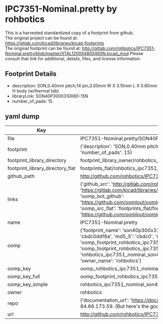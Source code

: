# IPC7351-Nominal.pretty by rohbotics  
This is a harvested standardized copy of a footprint from github.  
The original project can be found at:  
https://gitlab.com/kicad/libraries/kicad-footprints  
The original footprint can be found at:
http://gitlab.com/rohbotics/IPC7351-Nominal.pretty/blob/master/XTAL1200X480X460N.kicad_mod
Please consult that link for additional, details, files, and license information.  
## Footprint Details
* description: SON,0.40mm pitch;14 pin,3.00mm W X 3.10mm L X 0.80mm H body (w/thermal tab)  
* libraryLink: SON40P300X310X80-15N  
* number_of_pads: 15  
## yaml dump  
| Key | Value |  
| --- | --- |  
| file | IPC7351-Nominal.pretty/SON40P300X310X80-15N.kicad_mod |  
| footprint | {'description': 'SON,0.40mm pitch;14 pin,3.00mm W X 3.10mm L X 0.80mm H body (w/thermal tab)', 'libraryLink': 'SON40P300X310X80-15N', 'number_of_pads': 15} |  
| footprint_library_directory | footprint_library_owner/rohbotics_IPC7351-Nominal.pretty |  
| footprint_library_directory_flat | footprints_flat/rohbotics_ipc7351_nominal_son40p300x310x80_15n/working |  
| github_path | http://github.com/rohbotics/IPC7351-Nominal.pretty/blob/master/SON40P300X310X80-15N.kicad_mod |  
| links | {'github_src': 'http://gitlab.com/rohbotics/IPC7351-Nominal.pretty/blob/master/XTAL1200X480X460N.kicad_mod', 'github_src_repo': 'https://gitlab.com/kicad/libraries/kicad-footprints', 'oomp_bot': 'footprints/rohbotics_ipc7351_nominal_son40p300x310x80_15n/working', 'oomp_bot_github': 'https://github.com/oomlout/oomlout_oomp_footprint_bot/tree/main/footprints/rohbotics_ipc7351_nominal_son40p300x310x80_15n/working', 'oomp_src_flat': 'footprints_flat/footprints_flat/rohbotics_ipc7351_nominal_son40p300x310x80_15n/working', 'oomp_src_flat_github': 'https://github.com/oomlout/oomlout_oomp_footprint_src/tree/main/footprints_flat/rohbotics_ipc7351_nominal_son40p300x310x80_15n/working'} |  
| name | IPC7351-Nominal.pretty |  
| oomp | {'footprint_name': 'son40p300x310x80_15n', 'library_name': 'ipc7351_nominal', 'md5': 'cbdc0ddf8ad4fd61b429d773818769ab', 'md5_10': 'cbdc0ddf8a', 'md5_5': 'cbdc0', 'md5_6': 'cbdc0d', 'oomp_key': 'oomp_rohbotics_ipc7351_nominal_son40p300x310x80_15n', 'oomp_key_extra': 'oomp_footprint_rohbotics_ipc7351_nominal_son40p300x310x80_15n', 'oomp_key_full': 'oomp_footprint_rohbotics_ipc7351_nominal_son40p300x310x80_15n_cbdc0d', 'oomp_key_simple': 'rohbotics_ipc7351_nominal_son40p300x310x80_15n', 'original_filename': 'IPC7351-Nominal.pretty/SON40P300X310X80-15N.kicad_mod', 'owner_name': 'rohbotics'} |  
| oomp_key | oomp_rohbotics_ipc7351_nominal_son40p300x310x80_15n |  
| oomp_key_full | oomp_footprint_rohbotics_ipc7351_nominal_son40p300x310x80_15n |  
| oomp_key_simple | rohbotics_ipc7351_nominal_son40p300x310x80_15n |  
| owner | rohbotics |  
| repo | {'documentation_url': 'https://docs.github.com/rest/overview/resources-in-the-rest-api#rate-limiting', 'message': "API rate limit exceeded for 84.66.173.59. (But here's the good news: Authenticated requests get a higher rate limit. Check out the documentation for more details.)"} |  
| url | http://github.com/rohbotics/IPC7351-Nominal.pretty |  

